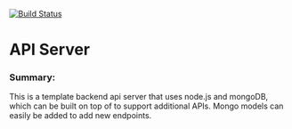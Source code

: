 [![Build Status](https://www.travis-ci.com/ChristopherKnightMerritt/api-server.svg?token=o8q7dbshCkeVPPqdvF9t&branch=master)](https://www.travis-ci.com/ChristopherKnightMerritt/api-server)

# API Server

### Summary:
This is a template backend api server that uses node.js and mongoDB, which can be built on top of to support additional APIs. Mongo models can easily be added to add new endpoints.
